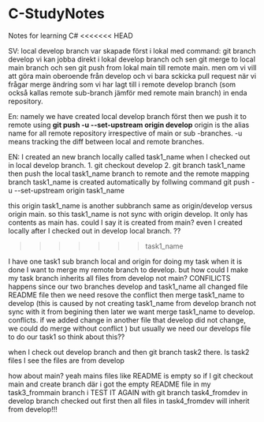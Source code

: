 # C-StudyNotes
Notes for learning C#
<<<<<<< HEAD

SV:
local develop branch var skapade först i lokal med command: git branch develop 
vi kan jobba direkt i lokal develop branch och sen git merge to local main branch och sen git push from lokal main till remote main. 
men om vi vill att göra main oberoende från develop och vi bara sckicka pull request när vi frågar merge ändring som vi har lagt till i remote develop branch (som också kallas remote sub-branch jämför med remote main branch) in enda repository. 

En: 
namely we have created local develop branch först then we push it to remote using **git push -u --set-upstream origin develop**
origin is the alias name for all remote repository irrespective of main or sub -branches. 
-u means tracking the diff between local and remote branches. 

EN:
I created an new branch locally called task1_name when I checked out in local develop branch. 1. git checkout develop 2. git branch task1_name
then push the local task1_name branch to remote and the remote mapping branch task1_name is created automatically by follwing command 
git push -u --set-upstream origin task1_name 

this origin task1_name is another subbranch same as origin/develop versus origin main. 
so this task1_name is not sync with origin develop. It only has contents as main has. could I say it is created from main? even I created locally after I checked out in develop local branch. ??

>>>>>>> task1_name

I have one task1 sub branch local and origin for doing my task 
when it is done I want to merge my remote branch to develop. 
but how could I make my task branch inherits all files from develop not main? 
CONFILICTS happens since our two branches develop and task1_name all changed file README file
then we need resove the conflict then merge task1_name to develop (this is caused by not creating task1_name from develop branch not sync with it from begining then 
later we want merge task1_name to develop. conflicts. if we added change in another file that develop did not change, we could do merge without conflict )
 but usually we need our develops file to do our task1 so think about this?? 

when I check out develop branch 
and then git branch task2 there. 
ls task2 files 
I see the files are from develop 

how about main? yeah mains files like README is empty so if I git checkout main and create branch där i got the empty README file in my task3_frommain branch 
i TEST IT AGAIN with git branch task4_fromdev in develop branch checked out first then all files in task4_fromdev will inherit from develop!!!
